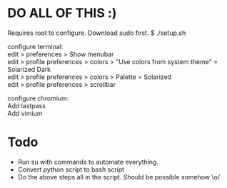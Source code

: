 # DO ALL OF THIS :)
Requires root to configure. Download sudo first.
$ ./setup.sh 

configure terminal:<br>
edit > preferences > Show menubar<br>
edit > profile preferences > colors > "Use colors from system theme" = Solarized Dark<br>
edit > profile preferences > colors > Palette = Solarized<br>
edit > profile preferences > scrollbar<br>

configure chromium:<br>
Add lastpass<br>
Add vimium<br>

# Todo 
* Run su with commands to automate everything.
* Convert python script to bash script
* Do the above steps all in the script. Should be possible somehow \o/
